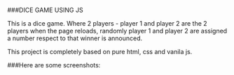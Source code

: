###DICE GAME USING JS

This is a dice game. Where 2 players - player 1 and player 2 are the 2 players
when the page reloads, randomly player 1 and player 2 are assigned a number respect to that
winner is announced.

This project is completely based on pure html, css and vanila js.

###Here are some screenshots:
